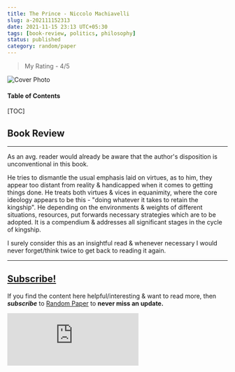 ```yaml
---
title: The Prince - Niccolo Machiavelli
slug: a-202111152313
date: 2021-11-15 23:13 UTC+05:30
tags: [book-review, politics, philosophy]
status: published
category: random/paper
---
```


> My Rating - 4/5

![Cover Photo](https://i.gr-assets.com/images/S/compressed.photo.goodreads.com/books/1390055828l/28862.jpg)

<h4>Table of Contents</h4>
[TOC]

## Book Review
---
As an avg. reader would already be aware that the author's disposition is unconventional in this book. 

He tries to dismantle the usual emphasis laid on virtues, as to him, they appear too distant from reality & handicapped when it comes to getting things done. He treats both virtues & vices in equanimity, where the core ideology appears to be this - "doing whatever it takes to retain the kingship". He depending on the environments & weights of different situations, resources, put forwards necessary strategies which are to be adopted. It is a compendium & addresses all significant stages in the cycle of kingship.

I surely consider this as an insightful read & whenever necessary I would never forget/think twice to get back to reading it again. 

---
## [Subscribe!]()
If you find the content here helpful/interesting & want to read more, then _**subscribe**_ to [Random Paper](https://randompaper8.substack.com/) to **never miss an update.**
<div class="row">
	<iframe src="https://randompaper8.substack.com/embed" max-width="480" height="120" frameborder="0" scrolling="no" class="centred"></iframe>
	<br>
</div>